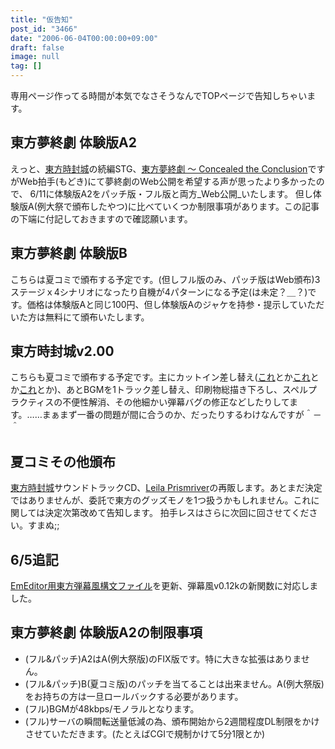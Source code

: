 ```yaml
---
title: "仮告知"
post_id: "3466"
date: "2006-06-04T00:00:00+09:00"
draft: false
image: null
tag: []
---
```



専用ページ作ってる時間が本気でなさそうなんでTOPページで告知しちゃいます。
## 東方夢終劇 体験版A2
えっと、[東方時封城](/!/thA/)の続編STG、[東方夢終劇 ～ Concealed the Conclusion](/!/thC)ですがWeb拍手(もどき)にて夢終劇のWeb公開を希望する声が思ったより多かったので、 6/11に体験版A2をパッチ版・フル版と両方_Web公開_いたします。 但し体験版A(例大祭で頒布したやつ)に比べていくつか制限事項があります。この記事の下端に付記しておきますので確認願います。
## 東方夢終劇 体験版B
こちらは夏コミで頒布する予定です。(但しフル版のみ、パッチ版はWeb頒布)3ステージｘ4シナリオになったり自機が4パターンになる予定(は未定？＿？)です。価格は体験版Aと同じ100円、但し体験版Aのジャケを持参・提示していただいた方は無料にて頒布いたします。
## 東方時封城v2.00
こちらも夏コミで頒布する予定です。主にカットイン差し替え([これ](/3460)とか[これ](/3464)とか[これ](/3463)とか)、あとBGMを1トラック差し替え、印刷物総描き下ろし、スペルプラクティスの不便性解消、その他細かい弾幕バグの修正などしたりしてます。……まぁまず一番の問題が間に合うのか、だったりするわけなんですが＾－＾
## 夏コミその他頒布
[東方時封城](/!/thA/)サウンドトラックCD、[Leila Prismriver](/!/leila/)の再販します。あとまだ決定ではありませんが、委託で東方のグッズモノを1つ扱うかもしれません。これに関しては決定次第改めて告知します。 拍手レスはさらに次回に回させてください。すまぬ;;
## 6/5追記
[EmEditor用東方弾幕風構文ファイル](/emeditor-danmakufu)を更新、弾幕風v0.12kの新関数に対応しました。
## 東方夢終劇 体験版A2の制限事項


  * (フル&パッチ)A2はA(例大祭版)のFIX版です。特に大きな拡張はありません。
  * (フル&パッチ)B(夏コミ版)のパッチを当てることは出来ません。A(例大祭版)をお持ちの方は一旦ロールバックする必要があります。
  * (フル)BGMが48kbps/モノラルとなります。
  * (フル)サーバの瞬間転送量低減の為、頒布開始から2週間程度DL制限をかけさせていただきます。(たとえばCGIで規制かけて5分1限とか)
